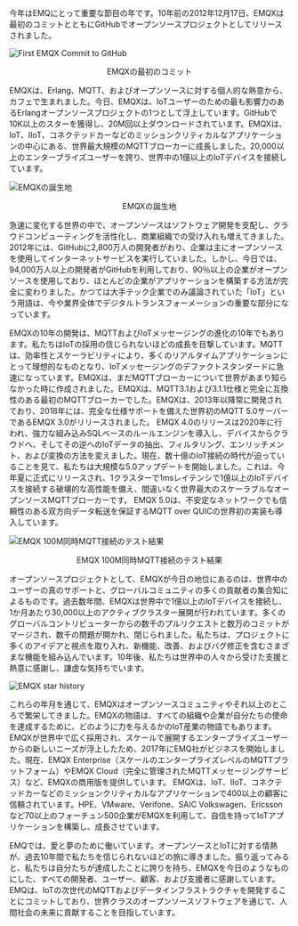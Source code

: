 今年はEMQにとって重要な節目の年です。10年前の2012年12月17日、EMQXは最初のコミットとともにGitHubでオープンソースプロジェクトとしてリリースされました。


![First EMQX Commit to GitHub](https://assets.emqx.com/images/9745b032b378bdb1171e342667dc537e.png)

<center>EMQXの最初のコミット</center>

EMQXは、Erlang、MQTT、およびオープンソースに対する個人的な熱意から、カフェで生まれました。今日、EMQXは、IoTユーザーのための最も影響力のあるErlangオープンソースプロジェクトの1つとして浮上しています。GitHubで10K以上のスターを獲得し、20M回以上ダウンロードされています。EMQXは、IoT、IIoT、コネクテッドカーなどのミッションクリティカルなアプリケーションの中心にある、世界最大規模のMQTTブローカーに成長しました。20,000以上のエンタープライズユーザーを誇り、世界中の1億以上のIoTデバイスを接続しています。

![EMQXの誕生地](https://assets.emqx.com/images/3c179bf5303b62b1c71005d327977b67.png)

<center>EMQXの誕生地</center>

急速に変化する世界の中で、オープンソースはソフトウェア開発を支配し、クラウドコンピューティングを活性化し、商業組織での受け入れも増えてきました。2012年には、GitHubに2,800万人の開発者がおり、企業は主にオープンソースを使用してインターネットサービスを実行していました。しかし、今日では、94,000万人以上の開発者がGitHubを利用しており、90％以上の企業がオープンソースを使用しており、ほとんどの企業がアプリケーションを構築する方法が完全に変わりました。かつては大手テック企業でのみ議論されていた「IoT」という用語は、今や業界全体でデジタルトランスフォーメーションの重要な部分になっています。

EMQXの10年の開発は、MQTTおよびIoTメッセージングの進化の10年でもあります。私たちはIoTの採用の信じられないほどの成長を目撃しています。MQTTは、効率性とスケーラビリティにより、多くのリアルタイムアプリケーションにとって理想的なものとなり、IoTメッセージングのデファクトスタンダードに急速になっています。EMQXは、まだMQTTブローカーについて世界があまり知らなかった時に作成されました。EMQXは、MQTT3.1および3.1.1仕様と完全に互換性のある最初のMQTTブローカーでした。EMQXは、2013年以降常に開発されており、2018年には、完全な仕様サポートを備えた世界初のMQTT 5.0サーバーであるEMQX 3.0がリリースされました。 EMQX 4.0のリリースは2020年に行われ、強力な組み込みSQLベースのルールエンジンを導入し、デバイスからクラウドへ、そしてその逆へのIoTデータの抽出、フィルタリング、エンリッチメント、および変換の方法を変えました。現在、数十億のIoT接続の時代が迫っていることを見て、私たちは大規模な5.0アップデートを開始しました。これは、今年夏に正式にリリースされ、1クラスターで1msレイテンシで1億以上のIoTデバイスを接続する破壊的な高性能を備え、間違いなく世界最大のスケーラブルなオープンソースMQTTブローカーです。 EMQX 5.0は、不安定なネットワークでも信頼性のある双方向データ転送を保証するMQTT over QUICの世界初の実装も導入しています。

![EMQX 100M同時MQTT接続のテスト結果](https://assets.emqx.com/images/621236d970d08a12daa16f461676b26d.png)

<center>EMQX 100M同時MQTT接続のテスト結果</center>

オープンソースプロジェクトとして、EMQXが今日の地位にあるのは、世界中のユーザーの真のサポートと、グローバルコミュニティの多くの貢献者の集合知によるものです。過去数年間、EMQXは世界中で1億以上のIoTデバイスを接続し、1か月あたり30,000以上のアクティブクラスター展開が行われています。多くのグローバルコントリビューターからの数千のプルリクエストと数万のコミットがマージされ、数千の問題が開かれ、閉じられました。私たちは、プロジェクトに多くのアイデアと視点を取り入れ、新機能、改善、およびバグ修正を含むさまざまな機能を組み込んでいます。10年後、私たちは世界中の人々から受けた支援と熱意に感謝し、謙虚な気持ちでいます。

![EMQX star history](https://assets.emqx.com/images/a6c352b6cf7e8512ab55175a0fdcf5b5.png)

これらの年月を通じて、EMQXはオープンソースコミュニティやそれ以上のところで繁栄してきました。EMQXの物語は、すべての組織や企業が自分たちの使命を達成するために、どのように力を与えるかのIoT産業の物語でもあります。EMQXが世界中で広く採用され、スケールで展開するエンタープライズユーザーからの新しいニーズが浮上したため、2017年にEMQ社がビジネスを開始しました。現在、EMQX Enterprise（スケールのエンタープライズレベルのMQTTプラットフォーム）やEMQX Cloud（完全に管理されたMQTTメッセージングサービス）など、EMQXの商用版を提供しています。 EMQXは、IoT、IIoT、コネクテッドカーなどのミッションクリティカルなアプリケーションで400以上の顧客に信頼されています。HPE、VMware、Verifone、SAIC Volkswagen、Ericssonなど70以上のフォーチュン500企業がEMQXを利用して、自信を持ってIoTアプリケーションを構築し、成長させています。

EMQでは、愛と夢のために働いています。オープンソースとIoTに対する情熱が、過去10年間で私たちを信じられないほどの旅に導きました。振り返ってみると、私たちは自分たちが達成したことに誇りを持ち、EMQXを今日のようなものにした、すべての開発者、ユーザー、顧客、および支援者に感謝しています。EMQは、IoTの次世代のMQTTおよびデータインフラストラクチャを開発することにコミットしており、世界クラスのオープンソースソフトウェアを通じて、人間社会の未来に貢献することを目指しています。
